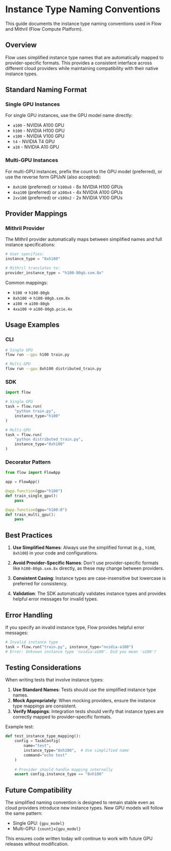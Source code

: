 # Instance Type Naming Conventions

This guide documents the instance type naming conventions used in Flow and Mithril (Flow Compute Platform).

## Overview

Flow uses simplified instance type names that are automatically mapped to provider-specific formats. This provides a consistent interface across different cloud providers while maintaining compatibility with their native instance types.

## Standard Naming Format

### Single GPU Instances
For single GPU instances, use the GPU model name directly:
- `a100` - NVIDIA A100 GPU
- `h100` - NVIDIA H100 GPU
- `v100` - NVIDIA V100 GPU
- `t4` - NVIDIA T4 GPU
- `a10` - NVIDIA A10 GPU

### Multi-GPU Instances
For multi-GPU instances, prefix the count to the GPU model (preferred), or use the reverse form GPUxN (also accepted):
- `8xh100` (preferred) or `h100x8` - 8x NVIDIA H100 GPUs
- `4xa100` (preferred) or `a100x4` - 4x NVIDIA A100 GPUs
- `2xv100` (preferred) or `v100x2` - 2x NVIDIA V100 GPUs

## Provider Mappings

### Mithril Provider
The Mithril provider automatically maps between simplified names and full instance specifications:

```python
# User specifies:
instance_type = "8xh100"

# Mithril translates to:
provider_instance_type = "h100-80gb.sxm.8x"
```

Common mappings:
- `h100` → `h100-80gb`
- `8xh100` → `h100-80gb.sxm.8x`
- `a100` → `a100-80gb`
- `4xa100` → `a100-80gb.pcie.4x`

## Usage Examples

### CLI
```bash
# Single GPU
flow run --gpu h100 train.py

# Multi-GPU
flow run --gpu 8xh100 distributed_train.py
```

### SDK
```python
import flow

# Single GPU
task = flow.run(
    "python train.py",
    instance_type="h100"
)

# Multi-GPU
task = flow.run(
    "python distributed_train.py", 
    instance_type="8xh100"
)
```

### Decorator Pattern
```python
from flow import FlowApp

app = FlowApp()

@app.function(gpu="h100")
def train_single_gpu():
    pass

@app.function(gpu="h100:8")
def train_multi_gpu():
    pass
```

## Best Practices

1. **Use Simplified Names**: Always use the simplified format (e.g., `h100`, `8xh100`) in your code and configurations.

2. **Avoid Provider-Specific Names**: Don't use provider-specific formats like `h100-80gb.sxm.8x` directly, as these may change between providers.

3. **Consistent Casing**: Instance types are case-insensitive but lowercase is preferred for consistency.

4. **Validation**: The SDK automatically validates instance types and provides helpful error messages for invalid types.

## Error Handling

If you specify an invalid instance type, Flow provides helpful error messages:

```python
# Invalid instance type
task = flow.run("train.py", instance_type="nvidia-a100")
# Error: Unknown instance type 'nvidia-a100'. Did you mean 'a100'?
```

## Testing Considerations

When writing tests that involve instance types:

1. **Use Standard Names**: Tests should use the simplified instance type names.
2. **Mock Appropriately**: When mocking providers, ensure the instance type mappings are consistent.
3. **Verify Mappings**: Integration tests should verify that instance types are correctly mapped to provider-specific formats.

Example test:
```python
def test_instance_type_mapping():
    config = TaskConfig(
        name="test",
        instance_type="8xh100",  # Use simplified name
        command="echo test"
    )
    
    # Provider should handle mapping internally
    assert config.instance_type == "8xh100"
```

## Future Compatibility

The simplified naming convention is designed to remain stable even as cloud providers introduce new instance types. New GPU models will follow the same pattern:
- Single GPU: `{gpu_model}`
- Multi-GPU: `{count}x{gpu_model}`

This ensures code written today will continue to work with future GPU releases without modification.